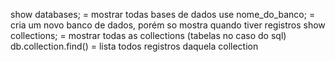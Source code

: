 show databases; = mostrar todas bases de dados
use nome_do_banco; = cria um novo banco de dados, porém so mostra quando tiver registros
show collections; = mostrar todas as collections (tabelas no caso do sql)
db.collection.find() = lista todos registros daquela collection